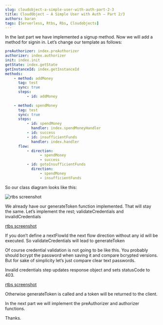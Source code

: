 ```yaml
---
slug: cloudobject-a-simple-user-with-auth-part-2-3
title: CloudObject — A Simple User with Auth — Part 2/3
authors: baran
tags: [Serverless, Rtbs, Rbs, Cloudobjects]
---
```


In the last part we have implemented a signup method. Now we will add a method for signin in. Let’s change our template as follows:

```yml
preAuthorizer: index.preAuthorizer
authorizer: index.authorizer
init: index.init
getState: index.getState
getInstanceId: index.getInstanceId
methods:
    - method: addMoney
      tag: test
      sync: true
      steps:
          - id: addMoney
            
    - method: spendMoney
      tag: test
      sync: true
      steps:
          - id: spendMoney
            handler: index.spendMoneyHandler
          - id: success
          - id: insufficientFunds
            handler: index.handler
      flow:
          - direction:
                - spendMoney
                - success
          - id: gotoInsufficientFunds
            direction:
                - spendMoney
                - insufficientFunds


```

So our class diagram looks like this:

![rtbs screenshot](https://miro.medium.com/max/1400/1*wx68mhOaeNxx397UAMd_Hw.png)

We already have our generateToken function implemented. That will stay the same. Let’s implement the rest; validateCredentials and invalidCredentials

[rtbs screenshot](https://miro.medium.com/max/1400/1*KggpuTwzIz4Ekeizidw8Ow.png)

If you don’t define a nextFlowId the next flow direction without any id will be executed. So validateCredentials will lead to generateToken

Of course credential validation is not going to be like this. You probably should bcrypt the password when saving it and compare bcrypted versions. But for sake of simplicity let’s just compare clear text passwords.

Invalid credentials step updates response object and sets statusCode to 403.

[rtbs screenshot](https://miro.medium.com/max/1400/1*rrTk-wM1FgA2f6xEJ-T41Q.png)

Otherwise generateToken is called and a token will be returned to the client.

In the next part we will implement the preAuthorizer and authorizer functions.

Thanks.
